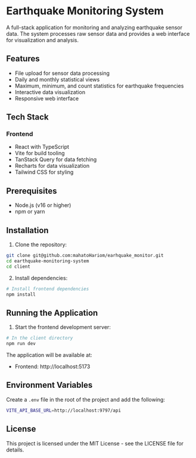 # Earthquake Monitoring System

A full-stack application for monitoring and analyzing earthquake sensor data. The system processes raw sensor data and provides a web interface for visualization and analysis.

## Features

- File upload for sensor data processing
- Daily and monthly statistical views
- Maximum, minimum, and count statistics for earthquake frequencies
- Interactive data visualization
- Responsive web interface

## Tech Stack

### Frontend

- React with TypeScript
- Vite for build tooling
- TanStack Query for data fetching
- Recharts for data visualization
- Tailwind CSS for styling

## Prerequisites

- Node.js (v16 or higher)
- npm or yarn

## Installation

1. Clone the repository:

```bash
git clone git@github.com:mahatoHariom/earhquake_monitor.git
cd earthquake-monitoring-system
cd client
```

2. Install dependencies:

```bash
# Install frontend dependencies
npm install
```

## Running the Application

1. Start the frontend development server:

```bash
# In the client directory
npm run dev
```

The application will be available at:

- Frontend: http://localhost:5173

## Environment Variables

Create a `.env` file in the root of the project and add the following:

```bash
VITE_API_BASE_URL=http://localhost:9797/api
```


## License

This project is licensed under the MIT License - see the LICENSE file for details.

